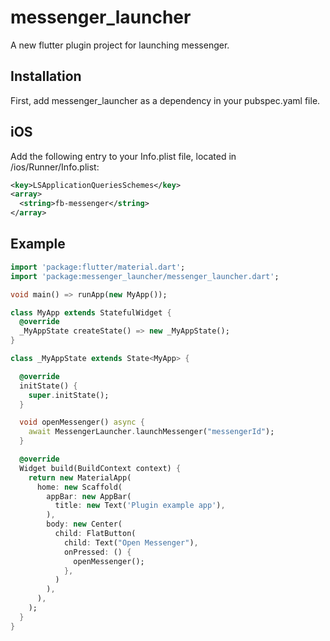# messenger_launcher

A new flutter plugin project for launching messenger.

## Installation

First, add messenger_launcher as a dependency in your pubspec.yaml file.

## iOS

Add the following entry to your Info.plist file, located in <project root>/ios/Runner/Info.plist:

````xml
<key>LSApplicationQueriesSchemes</key>
<array>
  <string>fb-messenger</string>
</array>
````

## Example

````dart
import 'package:flutter/material.dart';
import 'package:messenger_launcher/messenger_launcher.dart';

void main() => runApp(new MyApp());

class MyApp extends StatefulWidget {
  @override
  _MyAppState createState() => new _MyAppState();
}

class _MyAppState extends State<MyApp> {

  @override
  initState() {
    super.initState();
  }

  void openMessenger() async {
    await MessengerLauncher.launchMessenger("messengerId");
  }

  @override
  Widget build(BuildContext context) {
    return new MaterialApp(
      home: new Scaffold(
        appBar: new AppBar(
          title: new Text('Plugin example app'),
        ),
        body: new Center(
          child: FlatButton(
            child: Text("Open Messenger"),
            onPressed: () {
              openMessenger();
            },
          )
        ),
      ),
    );
  }
}

````

